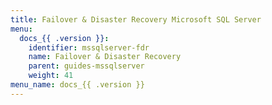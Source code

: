 ```yaml
---
title: Failover & Disaster Recovery Microsoft SQL Server
menu:
  docs_{{ .version }}:
    identifier: mssqlserver-fdr
    name: Failover & Disaster Recovery
    parent: guides-mssqlserver
    weight: 41
menu_name: docs_{{ .version }}
---
```

